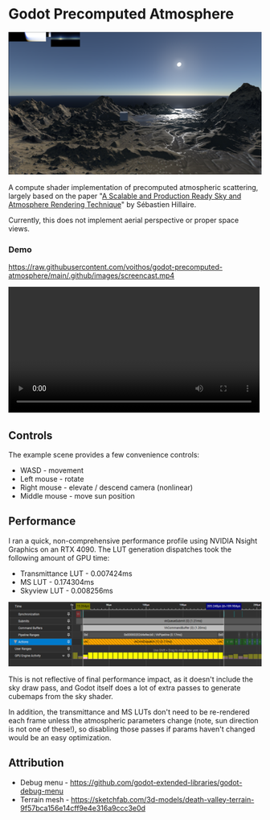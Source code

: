 # Godot Precomputed Atmosphere

![Screenshot](screenshot.png)

A compute shader implementation of precomputed atmospheric scattering, largely
based on the paper
"[A Scalable and Production Ready Sky and Atmosphere Rendering Technique](https://sebh.github.io/publications/egsr2020.pdf)"
by Sébastien Hillaire.

Currently, this does not implement aerial perspective or proper space views.

### Demo

https://raw.githubusercontent.com/voithos/godot-precomputed-atmosphere/main/.github/images/screencast.mp4

<video src="screencast.mp4" width="500px" controls></video>

## Controls

The example scene provides a few convenience controls:

- WASD - movement
- Left mouse - rotate
- Right mouse - elevate / descend camera (nonlinear)
- Middle mouse - move sun position

## Performance

I ran a quick, non-comprehensive performance profile using NVIDIA Nsight
Graphics on an RTX 4090. The LUT generation dispatches took the following amount
of GPU time:

- Transmittance LUT - 0.007424ms
- MS LUT - 0.174304ms
- Skyview LUT - 0.008256ms

![GPU profile](profile.png)

This is not reflective of final performance impact, as it doesn't include the
sky draw pass, and Godot itself does a lot of extra passes to generate cubemaps
from the sky shader.

In addition, the transmittance and MS LUTs don't need to be re-rendered each
frame unless the atmospheric parameters change (note, sun direction is not one
of these!), so disabling those passes if params haven't changed would be an easy
optimization.

## Attribution

- Debug menu - https://github.com/godot-extended-libraries/godot-debug-menu
- Terrain mesh -
  https://sketchfab.com/3d-models/death-valley-terrain-9f57bca156e14cff9e4e316a9ccc3e0d
